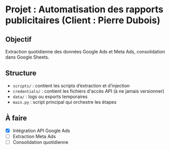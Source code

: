 # Projet : Automatisation des rapports publicitaires (Client : Pierre Dubois)

## Objectif
Extraction quotidienne des données Google Ads et Meta Ads, consolidation dans Google Sheets.

## Structure
- `scripts/` : contient les scripts d’extraction et d’injection
- `credentials/` : contient les fichiers d'accès API (à ne jamais versionner)
- `data/` : logs ou exports temporaires
- `main.py` : script principal qui orchestre les étapes

## À faire
- [x] Intégration API Google Ads
- [ ] Extraction Meta Ads
- [ ] Consolidation quotidienne
